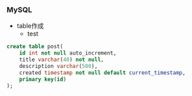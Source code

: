 ### MySQL

- table作成
  - test
```sql
create table post(
	id int not null auto_increment,
	title varchar(40) not null,
    description varchar(500),
    created timestamp not null default current_timestamp,
    primary key(id)
);
```
